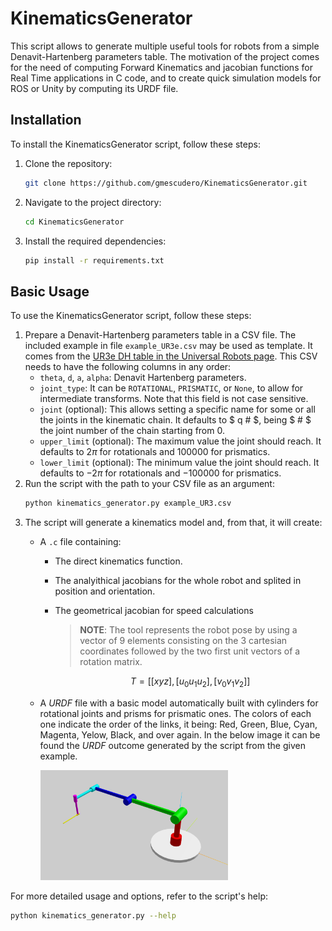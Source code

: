 # KinematicsGenerator

This script allows to generate multiple useful tools for robots from a simple Denavit-Hartenberg parameters table. The motivation of the project comes for the need of computing Forward Kinematics and jacobian functions for Real Time applications in C code, and to create quick simulation models for ROS or Unity by computing its URDF file.

## Installation

To install the KinematicsGenerator script, follow these steps:

1. Clone the repository:
    ```sh
    git clone https://github.com/gmescudero/KinematicsGenerator.git
    ```
1. Navigate to the project directory:
    ```sh
    cd KinematicsGenerator
    ```
1. Install the required dependencies:
    ```sh
    pip install -r requirements.txt
    ```

## Basic Usage

To use the KinematicsGenerator script, follow these steps:

1. Prepare a Denavit-Hartenberg parameters table in a CSV file. The included example in file `example_UR3e.csv` may be used as template. It comes from the [UR3e DH table in the Universal Robots page](
    https://www.universal-robots.com/articles/ur/application-installation/dh-parameters-for-calculations-of-kinematics-and-dynamics/). This CSV needs to have the following columns in any order:
    - `theta`, `d`, `a`, `alpha`: Denavit Hartenberg parameters.
    - `joint_type`: It can be `ROTATIONAL`, `PRISMATIC`, or `None`, to allow for intermediate transforms. Note that this field is not case sensitive. 
    - `joint` (optional): This allows setting a specific name for some or all the joints in the kinematic chain. It defaults to $ q \# $, being $ \# $ the joint number of the chain starting from 0.
    - `upper_limit` (optional): The maximum value the joint should reach. It defaults to $2\pi$ for rotationals and $100000$ for prismatics.
    - `lower_limit` (optional): The minimum value the joint should reach. It defaults to $-2\pi$ for rotationals and $-100000$ for prismatics.
2. Run the script with the path to your CSV file as an argument:
    ```sh
    python kinematics_generator.py example_UR3.csv
    ```
3. The script will generate a kinematics model and, from that, it will create:
    - A `.c` file containing:
        - The direct kinematics function.
        - The analyithical jacobians for the whole robot and splited in position and orientation.
        - The geometrical jacobian for speed calculations

            > **NOTE**: The tool represents the robot pose by using a vector of 9 elements consisting on the 3 cartesian coordinates followed by the two first unit vectors of a rotation matrix.
            
            $$ T = [[x y z], [u_0 u_1 u_2], [v_0 v_1 v_2]] $$

    - A *URDF* file with a basic model automatically built with cylinders for rotational joints and prisms for prismatic ones. The colors of each one indicate the order of the links, it being: Red, Green, Blue, Cyan, Magenta, Yelow, Black, and over again. In the below image it can be found the *URDF* outcome generated by the script from the given example.
    
        <img src="example_UR3e.png" alt="URDF outcome example" width="300"/>

For more detailed usage and options, refer to the script's help:
```sh
python kinematics_generator.py --help
```